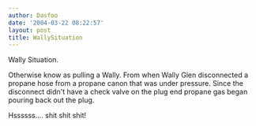 ```yaml
---
author: Dasfoo
date: '2004-03-22 08:22:57'
layout: post
title: WallySituation
---
```


Wally Situation.

Otherwise know as pulling a Wally.  From when Wally Glen disconnected a propane hose from a propane canon that was under pressure.  Since the disconnect didn't have a check valve on the plug end propane gas began pouring back out the plug.

Hssssss.... shit shit shit!




